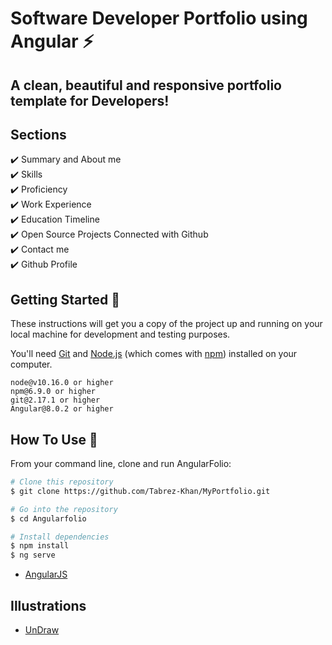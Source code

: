 # Software Developer Portfolio using Angular ⚡️ 
## A clean, beautiful and responsive portfolio template for Developers!

<p align="center"> 

</p>


## Sections 
✔️ Summary and About me\
✔️ Skills\
✔️ Proficiency\
✔️ Work Experience\
✔️ Education Timeline\
✔️ Open Source Projects Connected with Github\
✔️ Contact me\
✔️ Github Profile


## Getting Started 🚀
These instructions will get you a copy of the project up and running on your local machine for development and testing purposes.

You'll need [Git](https://git-scm.com) and [Node.js](https://nodejs.org/en/download/) (which comes with [npm](http://npmjs.com)) installed on your computer.

```
node@v10.16.0 or higher
npm@6.9.0 or higher
git@2.17.1 or higher
Angular@8.0.2 or higher
```


## How To Use 🔧

From your command line, clone and run AngularFolio:
```bash
# Clone this repository
$ git clone https://github.com/Tabrez-Khan/MyPortfolio.git

# Go into the repository
$ cd Angularfolio

# Install dependencies
$ npm install
$ ng serve
```

- [AngularJS](https://angularjs.org/)

## Illustrations
- [UnDraw](https://undraw.co/illustrations)
